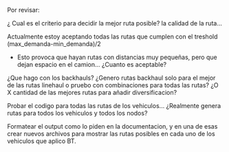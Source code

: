 Por revisar:

¿ Cual es el criterio para decidir la mejor ruta posible? la calidad de la ruta...

Actualmente estoy aceptando todas las rutas que cumplen con el treshold (max_demanda-min_demanda)/2
- Esto provoca que hayan rutas con distancias muy pequeñas, pero que dejan espacio en el camion...
¿Cuanto es aceptable?
 
¿Que hago con los backhauls? ¿Genero rutas backhaul solo para el mejor de las rutas linehaul o pruebo con combinaciones para todas las rutas? 
¿O X cantidad de las mejores rutas para añadir diversificacion?


Probar el codigo para todas las rutas de los vehiculos... ¿Realmente genera rutas para todos los vehiculos y todos los nodos?


Formatear el output como lo piden en la documentacion, y en una de esas crear nuevos archivos para mostrar las rutas posibles en cada uno de los vehiculos que aplico BT.
